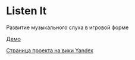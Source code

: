Listen It
=================================
Развитие музыкального слуха в игровой форме

[Демо](https://rawgit.com/dguard/listen-by-your-heart/master/index.html#play)

[Страница проекта на вики Yandex](http://school-wiki.yandex.ru/shad/ekb/courses/fall2014/python/p1)